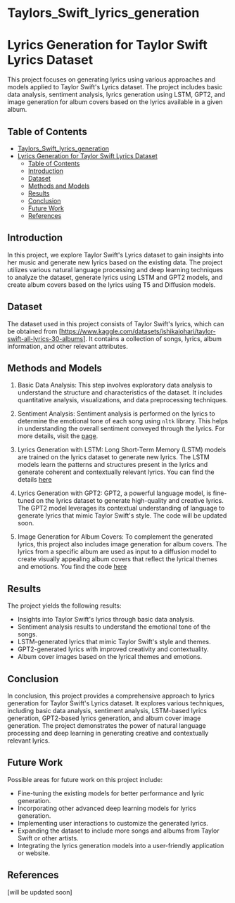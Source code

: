 # Taylors_Swift_lyrics_generation

# Lyrics Generation for Taylor Swift Lyrics Dataset

This project focuses on generating lyrics using various approaches and models applied to Taylor Swift's Lyrics dataset. The project includes basic data analysis, sentiment analysis, lyrics generation using LSTM, GPT2, and image generation for album covers based on the lyrics available in a given album.

## Table of Contents
- [Taylors\_Swift\_lyrics\_generation](#taylors_swift_lyrics_generation)
- [Lyrics Generation for Taylor Swift Lyrics Dataset](#lyrics-generation-for-taylor-swift-lyrics-dataset)
  - [Table of Contents](#table-of-contents)
  - [Introduction](#introduction)
  - [Dataset](#dataset)
  - [Methods and Models](#methods-and-models)
  - [Results](#results)
  - [Conclusion](#conclusion)
  - [Future Work](#future-work)
  - [References](#references)

## Introduction

In this project, we explore Taylor Swift's Lyrics dataset to gain insights into her music and generate new lyrics based on the existing data. The project utilizes various natural language processing and deep learning techniques to analyze the dataset, generate lyrics using LSTM and GPT2 models, and create album covers based on the lyrics using T5 and Diffusion models.

## Dataset

The dataset used in this project consists of Taylor Swift's lyrics, which can be obtained from [https://www.kaggle.com/datasets/ishikajohari/taylor-swift-all-lyrics-30-albums]. It contains a collection of songs, lyrics, album information, and other relevant attributes.

## Methods and Models

1. Basic Data Analysis: This step involves exploratory data analysis to understand the structure and characteristics of the dataset. It includes quantitative analysis, visualizations, and data preprocessing techniques.

2. Sentiment Analysis: Sentiment analysis is performed on the lyrics to determine the emotional tone of each song using `nltk` library. This helps in understanding the overall sentiment conveyed through the lyrics. For more details, visit the [page](https://github.com/sampathlonka/Taylors_Swift_lyrics_generation/blob/main/Taylor%20Swift%20Lyrics%20%20Data%20Analysis.ipynb).

3. Lyrics Generation with LSTM: Long Short-Term Memory (LSTM) models are trained on the lyrics dataset to generate new lyrics. The LSTM models learn the patterns and structures present in the lyrics and generate coherent and contextually relevant lyrics. You can find the details [here](https://github.com/sampathlonka/Taylors_Swift_lyrics_generation/blob/main/Lyrics_Generation_with_LSTM.ipynb)

4. Lyrics Generation with GPT2: GPT2, a powerful language model, is fine-tuned on the lyrics dataset to generate high-quality and creative lyrics. The GPT2 model leverages its contextual understanding of language to generate lyrics that mimic Taylor Swift's style. The code will be updated soon.

5. Image Generation for Album Covers: To complement the generated lyrics, this project also includes image generation for album covers. The lyrics from a specific album are used as input to a diffusion model to create visually appealing album covers that reflect the lyrical themes and emotions. You find the code [here](https://github.com/sampathlonka/Taylors_Swift_lyrics_generation/blob/main/Album_Cover_Generator.ipynb)


## Results

The project yields the following results:

- Insights into Taylor Swift's lyrics through basic data analysis.
- Sentiment analysis results to understand the emotional tone of the songs.
- LSTM-generated lyrics that mimic Taylor Swift's style and themes.
- GPT2-generated lyrics with improved creativity and contextuality.
- Album cover images based on the lyrical themes and emotions.

## Conclusion

In conclusion, this project provides a comprehensive approach to lyrics generation for Taylor Swift's Lyrics dataset. It explores various techniques, including basic data analysis, sentiment analysis, LSTM-based lyrics generation, GPT2-based lyrics generation, and album cover image generation. The project demonstrates the power of natural language processing and deep learning in generating creative and contextually relevant lyrics.

## Future Work

Possible areas for future work on this project include:

- Fine-tuning the existing models for better performance and lyric generation.
- Incorporating other advanced deep learning models for lyrics generation.
- Implementing user interactions to customize the generated lyrics.
- Expanding the dataset to include more songs and albums from Taylor Swift or other artists.
- Integrating the lyrics generation models into a user-friendly application or website.

## References

[will be updated soon]

